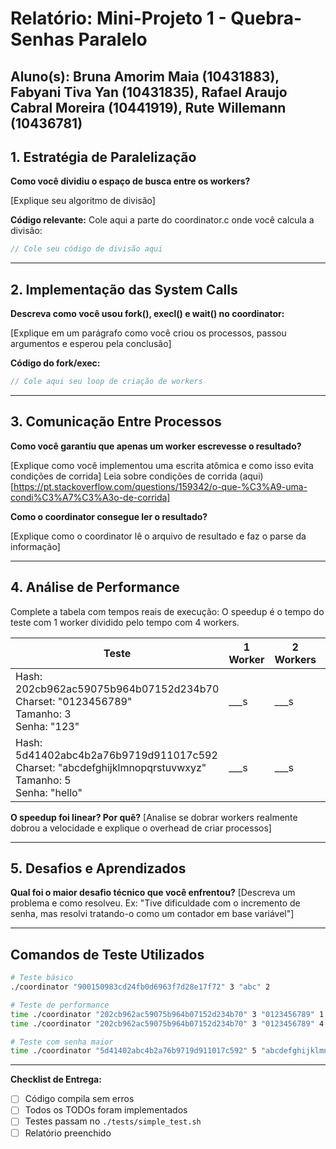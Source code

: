 # Relatório: Mini-Projeto 1 - Quebra-Senhas Paralelo

**Aluno(s):** Bruna Amorim Maia (10431883), Fabyani Tiva Yan (10431835), Rafael Araujo Cabral Moreira (10441919), Rute Willemann (10436781) 
---

## 1. Estratégia de Paralelização


**Como você dividiu o espaço de busca entre os workers?**

[Explique seu algoritmo de divisão]

**Código relevante:** Cole aqui a parte do coordinator.c onde você calcula a divisão:
```c
// Cole seu código de divisão aqui
```

---

## 2. Implementação das System Calls

**Descreva como você usou fork(), execl() e wait() no coordinator:**

[Explique em um parágrafo como você criou os processos, passou argumentos e esperou pela conclusão]

**Código do fork/exec:**
```c
// Cole aqui seu loop de criação de workers
```

---

## 3. Comunicação Entre Processos

**Como você garantiu que apenas um worker escrevesse o resultado?**

[Explique como você implementou uma escrita atômica e como isso evita condições de corrida]
Leia sobre condições de corrida (aqui)[https://pt.stackoverflow.com/questions/159342/o-que-%C3%A9-uma-condi%C3%A7%C3%A3o-de-corrida]

**Como o coordinator consegue ler o resultado?**

[Explique como o coordinator lê o arquivo de resultado e faz o parse da informação]

---

## 4. Análise de Performance
Complete a tabela com tempos reais de execução:
O speedup é o tempo do teste com 1 worker dividido pelo tempo com 4 workers.

| Teste | 1 Worker | 2 Workers | 4 Workers | Speedup (4w) |
|-------|----------|-----------|-----------|--------------|
| Hash: 202cb962ac59075b964b07152d234b70<br>Charset: "0123456789"<br>Tamanho: 3<br>Senha: "123" | ___s | ___s | ___s | ___ |
| Hash: 5d41402abc4b2a76b9719d911017c592<br>Charset: "abcdefghijklmnopqrstuvwxyz"<br>Tamanho: 5<br>Senha: "hello" | ___s | ___s | ___s | ___ |

**O speedup foi linear? Por quê?**
[Analise se dobrar workers realmente dobrou a velocidade e explique o overhead de criar processos]

---

## 5. Desafios e Aprendizados
**Qual foi o maior desafio técnico que você enfrentou?**
[Descreva um problema e como resolveu. Ex: "Tive dificuldade com o incremento de senha, mas resolvi tratando-o como um contador em base variável"]

---

## Comandos de Teste Utilizados

```bash
# Teste básico
./coordinator "900150983cd24fb0d6963f7d28e17f72" 3 "abc" 2

# Teste de performance
time ./coordinator "202cb962ac59075b964b07152d234b70" 3 "0123456789" 1
time ./coordinator "202cb962ac59075b964b07152d234b70" 3 "0123456789" 4

# Teste com senha maior
time ./coordinator "5d41402abc4b2a76b9719d911017c592" 5 "abcdefghijklmnopqrstuvwxyz" 4
```
---

**Checklist de Entrega:**
- [ ] Código compila sem erros
- [ ] Todos os TODOs foram implementados
- [ ] Testes passam no `./tests/simple_test.sh`
- [ ] Relatório preenchido